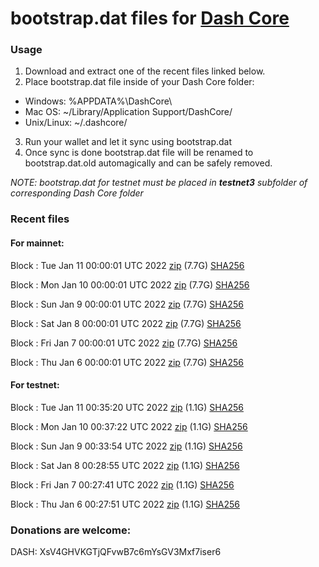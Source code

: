 # bootstrap.dat files for [Dash Core](https://github.com/dashpay/dash)

### Usage

1. Download and extract one of the recent files linked below.
2. Place bootstrap.dat file inside of your Dash Core folder:
 - Windows: %APPDATA%\DashCore\
 - Mac OS: ~/Library/Application Support/DashCore/
 - Unix/Linux: ~/.dashcore/
3. Run your wallet and let it sync using bootstrap.dat
4. Once sync is done bootstrap.dat file will be renamed to bootstrap.dat.old automagically and can be safely removed.

_NOTE: bootstrap.dat for testnet must be placed in **testnet3** subfolder of corresponding Dash Core folder_

### Recent files

#### For mainnet:

Block [](https://insight.dash.org/insight/block/): Tue Jan 11 00:00:01 UTC 2022 [zip](https://dash-bootstrap.ams3.digitaloceanspaces.com/mainnet/2022-01-11/bootstrap.dat.zip) (7.7G) [SHA256](https://dash-bootstrap.ams3.digitaloceanspaces.com/mainnet/2022-01-11/sha256.txt)

Block [](https://insight.dash.org/insight/block/): Mon Jan 10 00:00:01 UTC 2022 [zip](https://dash-bootstrap.ams3.digitaloceanspaces.com/mainnet/2022-01-10/bootstrap.dat.zip) (7.7G) [SHA256](https://dash-bootstrap.ams3.digitaloceanspaces.com/mainnet/2022-01-10/sha256.txt)

Block [](https://insight.dash.org/insight/block/): Sun Jan  9 00:00:01 UTC 2022 [zip](https://dash-bootstrap.ams3.digitaloceanspaces.com/mainnet/2022-01-09/bootstrap.dat.zip) (7.7G) [SHA256](https://dash-bootstrap.ams3.digitaloceanspaces.com/mainnet/2022-01-09/sha256.txt)

Block [](https://insight.dash.org/insight/block/): Sat Jan  8 00:00:01 UTC 2022 [zip](https://dash-bootstrap.ams3.digitaloceanspaces.com/mainnet/2022-01-08/bootstrap.dat.zip) (7.7G) [SHA256](https://dash-bootstrap.ams3.digitaloceanspaces.com/mainnet/2022-01-08/sha256.txt)

Block [](https://insight.dash.org/insight/block/): Fri Jan  7 00:00:01 UTC 2022 [zip](https://dash-bootstrap.ams3.digitaloceanspaces.com/mainnet/2022-01-07/bootstrap.dat.zip) (7.7G) [SHA256](https://dash-bootstrap.ams3.digitaloceanspaces.com/mainnet/2022-01-07/sha256.txt)

Block [](https://insight.dash.org/insight/block/): Thu Jan  6 00:00:01 UTC 2022 [zip](https://dash-bootstrap.ams3.digitaloceanspaces.com/mainnet/2022-01-06/bootstrap.dat.zip) (7.7G) [SHA256](https://dash-bootstrap.ams3.digitaloceanspaces.com/mainnet/2022-01-06/sha256.txt)


#### For testnet:

Block [](https://testnet-insight.dashevo.org/insight/block/): Tue Jan 11 00:35:20 UTC 2022 [zip](https://dash-bootstrap.ams3.digitaloceanspaces.com/testnet/2022-01-11/bootstrap.dat.zip) (1.1G) [SHA256](https://dash-bootstrap.ams3.digitaloceanspaces.com/testnet/2022-01-11/sha256.txt)

Block [](https://testnet-insight.dashevo.org/insight/block/): Mon Jan 10 00:37:22 UTC 2022 [zip](https://dash-bootstrap.ams3.digitaloceanspaces.com/testnet/2022-01-10/bootstrap.dat.zip) (1.1G) [SHA256](https://dash-bootstrap.ams3.digitaloceanspaces.com/testnet/2022-01-10/sha256.txt)

Block [](https://testnet-insight.dashevo.org/insight/block/): Sun Jan  9 00:33:54 UTC 2022 [zip](https://dash-bootstrap.ams3.digitaloceanspaces.com/testnet/2022-01-09/bootstrap.dat.zip) (1.1G) [SHA256](https://dash-bootstrap.ams3.digitaloceanspaces.com/testnet/2022-01-09/sha256.txt)

Block [](https://testnet-insight.dashevo.org/insight/block/): Sat Jan  8 00:28:55 UTC 2022 [zip](https://dash-bootstrap.ams3.digitaloceanspaces.com/testnet/2022-01-08/bootstrap.dat.zip) (1.1G) [SHA256](https://dash-bootstrap.ams3.digitaloceanspaces.com/testnet/2022-01-08/sha256.txt)

Block [](https://testnet-insight.dashevo.org/insight/block/): Fri Jan  7 00:27:41 UTC 2022 [zip](https://dash-bootstrap.ams3.digitaloceanspaces.com/testnet/2022-01-07/bootstrap.dat.zip) (1.1G) [SHA256](https://dash-bootstrap.ams3.digitaloceanspaces.com/testnet/2022-01-07/sha256.txt)

Block [](https://testnet-insight.dashevo.org/insight/block/): Thu Jan  6 00:27:51 UTC 2022 [zip](https://dash-bootstrap.ams3.digitaloceanspaces.com/testnet/2022-01-06/bootstrap.dat.zip) (1.1G) [SHA256](https://dash-bootstrap.ams3.digitaloceanspaces.com/testnet/2022-01-06/sha256.txt)


### Donations are welcome:

DASH: XsV4GHVKGTjQFvwB7c6mYsGV3Mxf7iser6
